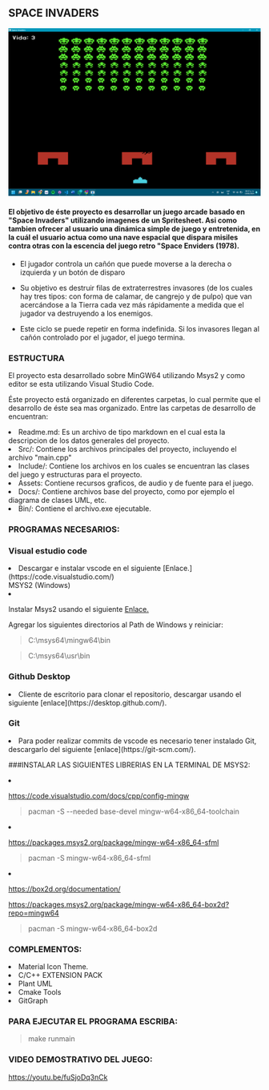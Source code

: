 ## SPACE INVADERS

![image](/assets/images/captura_juego.png)


#### El objetivo de éste proyecto es desarrollar un juego arcade basado en "Space Invaders" utilizando imagenes de un Spritesheet. Asi como tambien ofrecer al usuario una dinámica simple de juego y entretenida, en la cuál el usuario actua como una nave espacial que dispara misiles contra otras con la escencia del juego retro "Space Enviders (1978).
- El jugador controla un cañón que puede moverse a la derecha o izquierda y un botón de disparo

- Su objetivo es destruir filas de extraterrestres invasores (de los cuales hay tres tipos: con forma de calamar, de cangrejo y de pulpo) que van acercándose a la Tierra cada vez más rápidamente a medida que el jugador va destruyendo a los enemigos.

- Este ciclo se puede repetir en forma indefinida. Si los invasores llegan al cañón controlado por el jugador, el juego termina.


### ESTRUCTURA

El proyecto esta desarrollado sobre MinGW64 utilizando Msys2
y como editor se esta utilizando Visual Studio Code.

Éste proyecto está organizado en diferentes carpetas, lo cual permite que el desarrollo de éste sea mas organizado. Entre las carpetas de desarrollo de encuentran:
<li>
  Readme.md: Es un archivo de tipo markdown en el cual esta la descripcion de los datos generales del proyecto.
</li>
<li>
  Src/: Contiene los archivos principales del proyecto, incluyendo el archivo "main.cpp"
</li>
<li>
  Include/: Contiene los archivos en los cuales se encuentran las clases del juego y estructuras para el proyecto.
</li>
<li>
  Assets: Contiene recursos graficos, de audio y de fuente para el juego.
</li>
<li>
  Docs/: Contiene archivos base del proyecto, como por ejemplo el diagrama de clases UML, etc.
</li>
<li>
  Bin/: Contiene el archivo.exe ejecutable.
</li>

### PROGRAMAS NECESARIOS:

### Visual estudio code
<li>
Descargar e instalar vscode en el siguiente [Enlace.](https://code.visualstudio.com/)
</li

### MSYS2 (Windows)
<li>

Instalar Msys2 usando el siguiente [Enlace.](https://github.com/msys2/msys2-installer/releases/download/2023-05-26/msys2-x86_64-20230526.exe)
</li>
Agregar los siguientes directorios al Path de Windows y reiniciar:

> C:\msys64\mingw64\bin

> C:\msys64\usr\bin

### Github Desktop
<li>
Cliente de escritorio para clonar el repositorio, descargar usando el siguiente [enlace](https://desktop.github.com/).
</li>

### Git
<li>
Para poder realizar commits de vscode es necesario tener instalado Git, descargarlo del siguiente [enlace](https://git-scm.com/).
</li>

###INSTALAR LAS SIGUIENTES LIBRERIAS EN LA TERMINAL DE MSYS2:

<li>

https://code.visualstudio.com/docs/cpp/config-mingw

> pacman -S --needed base-devel mingw-w64-x86_64-toolchain

</li>
<li>

https://packages.msys2.org/package/mingw-w64-x86_64-sfml

> pacman -S mingw-w64-x86_64-sfml
</li>
<li>

https://box2d.org/documentation/

https://packages.msys2.org/package/mingw-w64-x86_64-box2d?repo=mingw64

> pacman -S mingw-w64-x86_64-box2d

</li>

### COMPLEMENTOS:

<li>
  Material Icon Theme.
</li>
<li>
  C/C++ EXTENSION PACK
</li>
<li>
  Plant UML
</li>
<li>
  Cmake Tools
</li>
<li>
GitGraph
</li>

### PARA EJECUTAR EL PROGRAMA ESCRIBA:

> make runmain

### VIDEO DEMOSTRATIVO DEL JUEGO:

https://youtu.be/fuSjoDq3nCk

